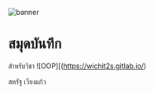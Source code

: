 ![banner](https://picsum.photos/id/45/4592/2576)

# สมุดบันทึก

สำหรับวิชา ![OOP][(https://wichit2s.gitlab.io/)

สหรัฐ เวียงแก้ว
